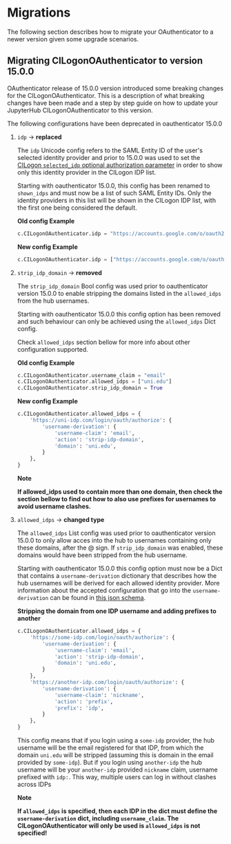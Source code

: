 # Migrations

The following section describes how to migrate your OAuthenticator to a newer version given some upgrade scenarios.

## Migrating CILogonOAuthenticator to version 15.0.0

OAuthenticator release of 15.0.0 version introduced some breaking changes for the CILogonOAuthenticator. This is a description of what breaking changes have been made and a step by step guide on how to update your JupyterHub CILogonOAuthenticator to this version.

The following configurations have been deprecated in oauthenticator 15.0.0

1. `idp` -> **replaced**

    The `idp` Unicode config refers to the SAML Entity ID of the user's selected identity provider and prior to 15.0.0 was used to set the [CILogon `selected_idp` optional authorization parameter](https://www.cilogon.org/oidc#h.p_IWGvXH0okDI_) in order to show only this identity provider in the CILogon IDP list.

    Starting with oauthenticator 15.0.0, this config has been renamed to `shown_idps` and must now be a list of such SAML Entity IDs. Only the identity providers in this list will be shown in the CILogon IDP list, with the first one being considered the default.

    **Old config Example**
    ```python
    c.CILogonOAuthenticator.idp = "https://accounts.google.com/o/oauth2/auth"
    ```

    **New config Example**
    ```python
    c.CILogonOAuthenticator.idp = ["https://accounts.google.com/o/oauth2/auth"]
    ```

2. `strip_idp_domain` -> **removed**

    The `strip_idp_domain` Bool config was used prior to oauthenticator version 15.0.0 to enable stripping the domains listed in the `allowed_idps` from the hub usernames.

    Starting with oauthenticator 15.0.0 this config option has been removed and such behaviour can only be achieved using the `allowed_idps` Dict config.

    Check `allowed_idps` section bellow for more info about other configuration supported.

    **Old config Example**
    ```python
    c.CILogonOAuthenticator.username_claim = "email"
    c.CILogonOAuthenticator.allowed_idps = ["uni.edu"]
    c.CILogonOAuthenticator.strip_idp_domain = True
    ```

    **New config Example**
    ```python
    c.CILogonOAuthenticator.allowed_idps = {
        'https://uni-idp.com/login/oauth/authorize': {
            'username-derivation': {
                'username-claim': 'email',
                'action': 'strip-idp-domain',
                'domain': 'uni.edu',
            }
        },
    }
    ```

    **Note**

    **If allowed_idps used to contain more than one domain, then check the section bellow to find out how to also use prefixes for usernames to avoid username clashes.**

3. `allowed_idps` -> **changed type**

    The `allowed_idps` List config was used prior to oauthenticator version 15.0.0 to only allow acces into the hub to usernames containing only these domains, after the @ sign. If `strip_idp_domain` was enabled, these domains would have been stripped from the hub username.

    Starting with oauthenticator 15.0.0 this config option must now be a Dict that contains a `username-derivation` dictionary that describes how the hub usernames will be derived for each allowed identity provider. More information about the accepted configuration that go into the `username-derivation` can be found in [this json schema](https://github.com/jupyterhub/oauthenticator/tree/main/oauthenticator/schemas/cilogon-schema.yaml).

    **Stripping the domain from one IDP username and adding prefixes to another**

    ```python
    c.CILogonOAuthenticator.allowed_idps = {
        'https://some-idp.com/login/oauth/authorize': {
            'username-derivation': {
                'username-claim': 'email',
                'action': 'strip-idp-domain',
                'domain': 'uni.edu',
            }
        },
        'https://another-idp.com/login/oauth/authorize': {
            'username-derivation': {
                'username-claim': 'nickname',
                'action': 'prefix',
                'prefix': 'idp',
            }
        },
    }
    ```

    This config means that if you login using a `some-idp` provider, the hub username will be the email registered for that IDP, from which the domain `uni.edu` will be stripped (assuming this is domain in the email provided by `some-idp`).
    But if you login using `another-idp` the hub username will be your `another-idp` provided `nickname` claim, username prefixed with `idp:`. This way, multiple users can log in without clashes across IDPs

    **Note**

    **If `allowed_idps` is specified, then each IDP in the dict must define the `username-derivation` dict, including `username_claim`. The CILogonOAuthenticator will only be used is `allowed_idps` is not specified!**
